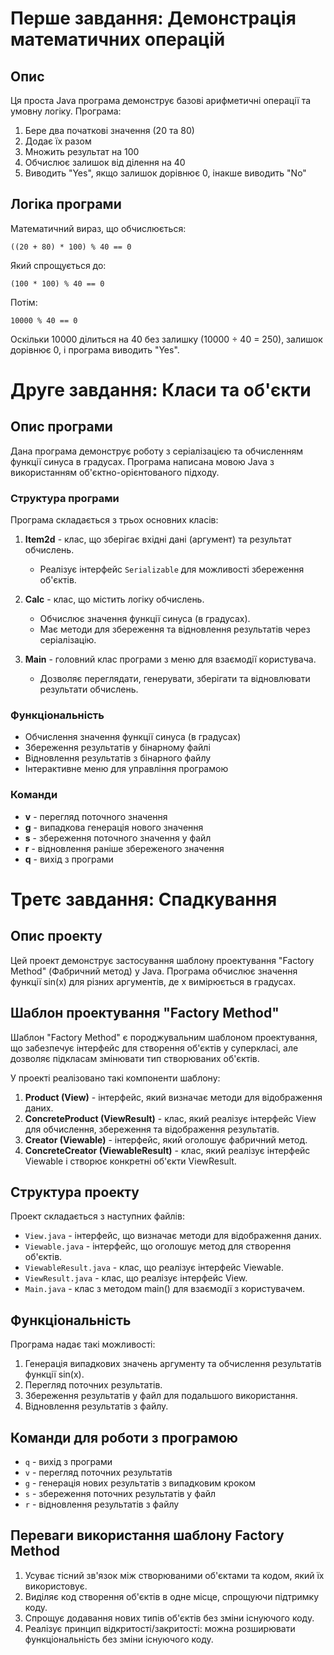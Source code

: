
# Перше завдання: Демонстрація математичних операцій

## Опис
Ця проста Java програма демонструє базові арифметичні операції та умовну логіку. Програма:
1. Бере два початкові значення (20 та 80)
2. Додає їх разом
3. Множить результат на 100
4. Обчислює залишок від ділення на 40
5. Виводить "Yes", якщо залишок дорівнює 0, інакше виводить "No"

## Логіка програми
Математичний вираз, що обчислюється:
```
((20 + 80) * 100) % 40 == 0
```
Який спрощується до:
```
(100 * 100) % 40 == 0
```
Потім:
```
10000 % 40 == 0
```
Оскільки 10000 ділиться на 40 без залишку (10000 ÷ 40 = 250), залишок дорівнює 0, і програма виводить "Yes".

# Друге завдання: Класи та об'єкти

## Опис програми

Дана програма демонструє роботу з серіалізацією та обчисленням функції синуса в градусах. Програма написана мовою Java з використанням об'єктно-орієнтованого підходу.

### Структура програми

Програма складається з трьох основних класів:

1. **Item2d** - клас, що зберігає вхідні дані (аргумент) та результат обчислень.
   - Реалізує інтерфейс `Serializable` для можливості збереження об'єктів.

2. **Calc** - клас, що містить логіку обчислень.
   - Обчислює значення функції синуса (в градусах).
   - Має методи для збереження та відновлення результатів через серіалізацію.

3. **Main** - головний клас програми з меню для взаємодії користувача.
   - Дозволяє переглядати, генерувати, зберігати та відновлювати результати обчислень.

### Функціональність

- Обчислення значення функції синуса (в градусах)
- Збереження результатів у бінарному файлі
- Відновлення результатів з бінарного файлу
- Інтерактивне меню для управління програмою

### Команди

- **v** - перегляд поточного значення
- **g** - випадкова генерація нового значення
- **s** - збереження поточного значення у файл
- **r** - відновлення раніше збереженого значення
- **q** - вихід з програми

# Третє завдання: Спадкування

## Опис проекту

Цей проект демонструє застосування шаблону проектування "Factory Method" (Фабричний метод) у Java. Програма обчислює значення функції sin(x) для різних аргументів, де x вимірюється в градусах.

## Шаблон проектування "Factory Method"

Шаблон "Factory Method" є породжувальним шаблоном проектування, що забезпечує інтерфейс для створення об'єктів у суперкласі, але дозволяє підкласам змінювати тип створюваних об'єктів.

У проекті реалізовано такі компоненти шаблону:

1. **Product (View)** - інтерфейс, який визначає методи для відображення даних.
2. **ConcreteProduct (ViewResult)** - клас, який реалізує інтерфейс View для обчислення, збереження та відображення результатів.
3. **Creator (Viewable)** - інтерфейс, який оголошує фабричний метод.
4. **ConcreteCreator (ViewableResult)** - клас, який реалізує інтерфейс Viewable і створює конкретні об'єкти ViewResult.

## Структура проекту

Проект складається з наступних файлів:

- `View.java` - інтерфейс, що визначає методи для відображення даних.
- `Viewable.java` - інтерфейс, що оголошує метод для створення об'єктів.
- `ViewableResult.java` - клас, що реалізує інтерфейс Viewable.
- `ViewResult.java` - клас, що реалізує інтерфейс View.
- `Main.java` - клас з методом main() для взаємодії з користувачем.

## Функціональність

Програма надає такі можливості:

1. Генерація випадкових значень аргументу та обчислення результатів функції sin(x).
2. Перегляд поточних результатів.
3. Збереження результатів у файл для подальшого використання.
4. Відновлення результатів з файлу.

## Команди для роботи з програмою

- `q` - вихід з програми
- `v` - перегляд поточних результатів
- `g` - генерація нових результатів з випадковим кроком
- `s` - збереження поточних результатів у файл
- `r` - відновлення результатів з файлу

## Переваги використання шаблону Factory Method

1. Усуває тісний зв'язок між створюваними об'єктами та кодом, який їх використовує.
2. Виділяє код створення об'єктів в одне місце, спрощуючи підтримку коду.
3. Спрощує додавання нових типів об'єктів без зміни існуючого коду.
4. Реалізує принцип відкритості/закритості: можна розширювати функціональність без зміни існуючого коду.
